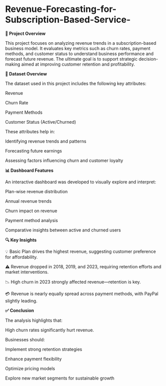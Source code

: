 # Revenue-Forecasting-for-Subscription-Based-Service-

**📌 Project Overview**

This project focuses on analyzing revenue trends in a subscription-based business model. It evaluates key metrics such as churn rates, payment methods, and customer status to understand business performance and forecast future revenue. The ultimate goal is to support strategic decision-making aimed at improving customer retention and profitability.

**📂 Dataset Overview**

The dataset used in this project includes the following key attributes:

Revenue

Churn Rate

Payment Methods

Customer Status (Active/Churned)

These attributes help in:

Identifying revenue trends and patterns

Forecasting future earnings

Assessing factors influencing churn and customer loyalty

**📊 Dashboard Features**

An interactive dashboard was developed to visually explore and interpret:

Plan-wise revenue distribution

Annual revenue trends

Churn impact on revenue

Payment method analysis

Comparative insights between active and churned users

**🔍 Key Insights**

💡 Basic Plan drives the highest revenue, suggesting customer preference for affordability.

⚠️ Revenue dropped in 2018, 2019, and 2023, requiring retention efforts and market interventions.

📉 High churn in 2023 strongly affected revenue—retention is key.

💳 Revenue is nearly equally spread across payment methods, with PayPal slightly leading.

**✅ Conclusion**

The analysis highlights that:

High churn rates significantly hurt revenue.

Businesses should:

Implement strong retention strategies

Enhance payment flexibility

Optimize pricing models

Explore new market segments for sustainable growth
